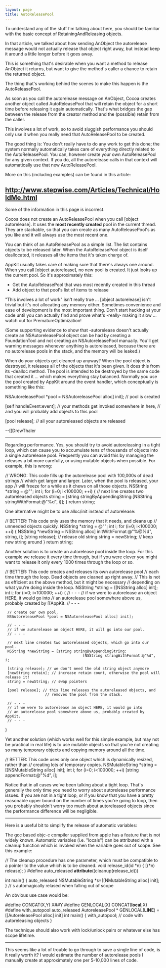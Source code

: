 ```yaml
---
layout: page
title: AutoReleasePool
---
```




To understand any of the stuff I'm talking about here, you should be familiar with the basic concept of RetainingAndReleasing objects.

In that article, we talked about how sending AnObject the autorelease message would not actually release that object right away, but instead keep it around a little longer before it goes away.

This is something that's desirable when you want a method to release AnObject it returns, but want to give the method's caller a chance to retain the returned object.

The thing that's working behind the scenes to make this happen is the AutoReleasePool.

As soon as you call the autorelease message on AnObject, Cocoa creates another object called AutoReleasePool that will retain the object for a short time before releasing it again automatically. That's what bridges the gap between the release from the creator method and the (possible) retain from the caller.

This involves a lot of work, so to avoid sluggish performance you should only use it when you really need that AutoReleasePool to be created.

The good thing is: You don't really have to do any work to get this done; the system normally automatically takes care of everything directly related to the AutoReleasePool. You can, however create your own AutoReleasePool for any given context. If you do, all the autorelease calls in that context will automatically use that new AutoReleasePool.

More on this (including examples) can be found in this article:

http://www.stepwise.com/Articles/Technical/HoldMe.html
----

Some of the information in this page is incorrect.

Cocoa does not create an AutoReleasePool when you call     [object autorelease]. It uses the **most recently created** pool in the current thread. They are stackable, so that you can create as many AutoReleasePool's as you like and it will always use the most recent one.

You can think of an AutoReleasePool as a simple list. The list contains objects to be released later. When the AutoReleasePool object is itself deallocated, it releases all the items that it's taken charge of.

AppKit usually takes care of making sure that there's always one around. When you call     [object autorelease], no new pool is created. It just looks up the current pool. So it's approximately this:


* Get the AutoReleasePool that was most recently created in this thread
* Add     object to that pool's list of items to release


"This involves a lot of work" isn't really true ...     [object autorelease] isn't trivial but it's not allocating any memory either. Sometimes convenience and ease of development is the most important thing. Don't start hacking at your code until you can actually find and prove what's -really- making it slow ... watch out for PrematureOptimization!

(Some supporting evidence to show that     -autorelease doesn't actually create an NSAutoreleasePool object can be had by creating a FoundationTool and not creating an NSAutoreleasePool manually. You'll get warning messages whenever anything is autoreleased, because there are no autorelease pools in the stack, and the memory will be leaked.)

When do your objects get cleaned up anyway? When the pool object is destroyed, it releases all of the objects that it's been given. It does this from its     -dealloc method. The pool is intended to be destroyed by the same code that created it ... which makes everything stay balanced. Normally you use the pool created by AppKit around the event handler, which conceptually is something like this:

    
 NSAutoreleasePool *pool = NSAutoreleasePool alloc] init]; // pool is created
 
 [self handleEvent:event]; // your methods get invoked somewhere in here,
                           // and you will probably add objects to this pool
 
 [pool release]; // all your autoreleased objects are released


--[[DrewThaler

----

Regarding performance. Yes, you should try to avoid autoreleasing in a tight loop, which can cause you to accumulate tens of thousands of objects into a single autorelease pool. Frequently you can avoid this by managing the releases a bit more carefully, or using mutable objects when possible. For example, this is wrong:

    
 // WRONG: This code fills up the autorelease pool with 100,000s of dead strings
 // which get larger and larger. Later, when the pool is released, your app
 // will freeze for a while as it chews on all those objects.
 NSString *string = @"";
 int i;
 for (i=0; i<100000; ++i)
 {
    // next line creates two autoreleased objects
    string = [string stringByAppendingString:[NSString stringWithFormat:@"%d", i]];
 }
 return string;


One alternative might be to use alloc/init instead of autorelease:

    
 // BETTER: This code only uses the memory that it needs, and cleans up
 // unneeded objects quickly.
 NSString *string = @"";
 int i;
 for (i=0; i<100000; ++i)
 {
     NSString *newString = NSString alloc] initWithFormat:@"%@%d", string, i];
     [string release]; // release old string
     string = newString; // keep new string around
 }
 return string;


Another solution is to create an autorelease pool inside the loop. For this example we release it every time through, but if you were clever you might want to release it only every 1000 times through the loop or so.

    
 // BETTER: This code creates and releases its own autorelease pool 
 // each time through the loop. Dead objects are cleaned up right away.
 // This is not as efficient as the above method, but it might be necessary
 // depending on what you're doing inside the loop.
 NSString *string = [[NSString alloc] init];
 int i;
 for (i=0; i<100000; ++i)
 {
     // - - -
     // if we were to autorelease an object HERE, it would go into
     // an autorelease pool somewhere above us, probably created by [[AppKit.
     // - - -
 
     // create our own pool.
     NSAutoreleasePool *pool = NSAutoreleasePool alloc] init];
     
     // - - -
     // if we autorelease an object HERE, it will go into our pool.
     // - - -
     
     // next line creates two autoreleased objects, which go into our pool.
     NSString *newString = [string stringByAppendingString:
                                       [NSString stringWithFormat:@"%d", i;
     
     [string release]; // we don't need the old string object anymore
     [newString retain]; // increase retain count, otherwise the pool will release it!
     string = newString; // swap pointers
     
     [pool release]; // this line releases the autoreleased objects, and
                      // removes the pool from the stack.
 
     // - - -
     // if we were to autorelease an object HERE, it would go into
     // an autorelease pool somewhere above us, probably created by AppKit.
     // - - -
 }


Yet another solution (which works well for this simple example, but may not be practical in real life) is to use mutable objects so that you're not creating so many temporary objects and copying memory around all the time.

    
 // BETTER: This code uses only one object which is dynamically resized, rather than
 // creating lots of temporary copies.
 NSMutableString *string = [[NSMutableString alloc] init];
 int i;
 for (i=0; i<100000; ++i)
     [string appendFormat:@"%d", i];


Notice that in all cases we've been talking about a tight loop. That's generally the only time you need to worry about autorelease performance issues. If you are not in a tight loop, or if you know that you have a pretty reasonable upper bound on the number of times you're going to loop, then you probably shouldn't worry too much about autoreleased objects since the performance difference will be negligible.

----

Here is a useful bit to simplify the release of  automatic variables: 

The gcc based objc-c compiler supplied from apple has a feature that is not widely known. Automatic variables (i.e. "locals") can be attributed with a cleanup function which is invoked when the variable goes out of scope. See this example: 
    
 // The cleanup procedure has one parameter, which must be compatible to a pointer to the value which is to be cleaned.
 void release_id(id *n) 
 {
  [(*n) release]; 
 }
  #define auto_released __attribute__((cleanup(release_id)))
 
 int main()
 {
  auto_released NSMutableString *s=[[NMutableString alloc] init]; 
 } // s automagically relased when falling out of scope
 


An obvious use case would be: 

    
 
 #define CONCAT(X,Y) X##Y
 #define GENLOCAL(X) CONCAT(__local__,X)
 #define with_autopool auto_released AutoreleasePool * GENLOCAL(__LINE__) = [[AutoreleasePool alloc] init]
 int main()
 {
  with_autopool; 
  // code with autoreleasing objects
 } 
 


The technique should also work with lock/unlock pairs or whatever else has scope lifetime.

----
This seems like a lot of trouble to go through to save a single line of code, is it really worth it? I would estimate the number of autorelease pools I manually create at approximately one per 5-10,000 lines of code.

